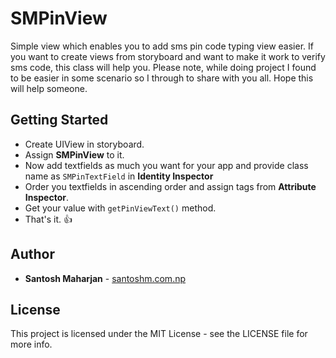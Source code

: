 # SMPinView
Simple view which enables you to add sms pin code typing view easier. If you want to create views from storyboard and want to make it work to verify sms code, this class will help you.
Please note, while doing project I found to be easier in some scenario so I through to share with you all. Hope this will help someone.

## Getting Started

* Create UIView in storyboard.
* Assign **SMPinView** to it.
* Now add textfields as much you want for your app and provide class name as `SMPinTextField` in **Identity Inspector**
* Order you textfields in ascending order and assign tags from **Attribute Inspector**.
* Get your value with `getPinViewText()` method.
* That's it. 👍

## Author

* **Santosh Maharjan** - [santoshm.com.np](http://www.santoshm.com.np)

## License

This project is licensed under the MIT License - see the LICENSE file for more info.
